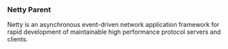 ### Netty Parent

Netty is an asynchronous event-driven network application framework for
rapid development of maintainable high performance protocol servers and clients.